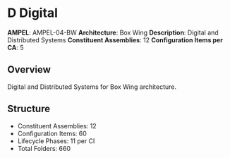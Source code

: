 # D Digital

**AMPEL**: AMPEL-04-BW
**Architecture**: Box Wing
**Description**: Digital and Distributed Systems
**Constituent Assemblies**: 12
**Configuration Items per CA**: 5

## Overview
Digital and Distributed Systems for Box Wing architecture.

## Structure
- Constituent Assemblies: 12
- Configuration Items: 60
- Lifecycle Phases: 11 per CI
- Total Folders: 660
